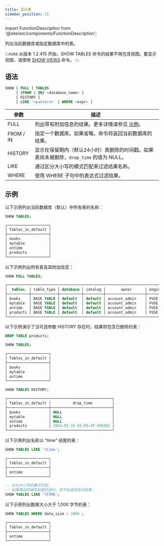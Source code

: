 ```yaml
---
title: 显示表
sidebar_position: 15
---
```

import FunctionDescription from '@site/src/components/FunctionDescription';

<FunctionDescription description="引入或更新：v1.2.415"/>

列出当前数据库或指定数据库中的表。

:::note
从版本 1.2.415 开始，SHOW TABLES 命令的结果不再包含视图。要显示视图，请使用 [SHOW VIEWS](../05-view/show-views.md) 命令。
:::

## 语法

```sql
SHOW [ FULL ] TABLES 
     [ {FROM | IN} <database_name> ] 
     [ HISTORY ] 
     [ LIKE '<pattern>' | WHERE <expr> ]
```

| 参数       | 描述                                                                                                                     |
|-----------|--------------------------------------------------------------------------------------------------------------------------|
| FULL      | 列出带有附加信息的结果。更多详情请参见 [示例](#examples)。                                                               |
| FROM / IN | 指定一个数据库。如果省略，命令将返回当前数据库的结果。                                                                   |
| HISTORY   | 显示在保留期内（默认24小时）表删除的时间戳。如果表尚未被删除，`drop_time` 的值为 NULL。                                    |
| LIKE      | 通过区分大小写的模式匹配来过滤结果名称。                                                                                 |
| WHERE     | 使用 WHERE 子句中的表达式过滤结果。                                                                                      |

## 示例

以下示例列出当前数据库（默认）中所有表的名称：

```sql
SHOW TABLES;

┌───────────────────┐
│ Tables_in_default │
├───────────────────┤
│ books             │
│ mytable           │
│ ontime            │
│ products          │
└───────────────────┘
```

以下示例列出所有表及其附加信息：

```sql
SHOW FULL TABLES;

┌──────────────────────────────────────────────────────────────────────────────────────────────────────────────────────────────────────────────────────────────────────────────────────────────────┐
│  tables  │ table_type │ database │ catalog │       owner      │ engine │ cluster_by │         create_time        │     num_rows     │     data_size    │ data_compressed_size │    index_size    │
├──────────┼────────────┼──────────┼─────────┼──────────────────┼────────┼────────────┼────────────────────────────┼──────────────────┼──────────────────┼──────────────────────┼──────────────────┤
│ books    │ BASE TABLE │ default  │ default │ account_admin    │ FUSE   │            │ 2024-01-16 03:53:15.354132 │                0 │                0 │                    0 │                0 │
│ mytable  │ BASE TABLE │ default  │ default │ account_admin    │ FUSE   │            │ 2024-01-16 03:53:27.968505 │                0 │                0 │                    0 │                0 │
│ ontime   │ BASE TABLE │ default  │ default │ account_admin    │ FUSE   │            │ 2024-01-16 03:53:42.052399 │                0 │                0 │                    0 │                0 │
│ products │ BASE TABLE │ default  │ default │ account_admin    │ FUSE   │            │ 2024-01-16 03:54:00.883985 │                0 │                0 │                    0 │                0 │
└──────────────────────────────────────────────────────────────────────────────────────────────────────────────────────────────────────────────────────────────────────────────────────────────────┘
```

以下示例演示了当可选参数 HISTORY 存在时，结果将包含已删除的表：

```sql
DROP TABLE products;

SHOW TABLES;

┌───────────────────┐
│ Tables_in_default │
├───────────────────┤
│ books             │
│ mytable           │
│ ontime            │
└───────────────────┘

SHOW TABLES HISTORY;

┌────────────────────────────────────────────────┐
│ Tables_in_default │          drop_time         │
├───────────────────┼────────────────────────────┤
│ books             │ NULL                       │
│ mytable           │ NULL                       │
│ ontime            │ NULL                       │
│ products          │ 2024-01-16 03:55:47.900362 │
└────────────────────────────────────────────────┘
```

以下示例列出名称以 "time" 结尾的表：

```sql
SHOW TABLES LIKE '%time';

┌───────────────────┐
│ Tables_in_default │
├───────────────────┤
│ ontime            │
└───────────────────┘

-- 区分大小写的模式匹配。
-- 如果像这样编写前面的语句，将不会返回任何结果：
SHOW TABLES LIKE '%TIME';
```

以下示例列出数据大小大于 1,000 字节的表：

```sql
SHOW TABLES WHERE data_size > 1000 ;

┌───────────────────┐
│ Tables_in_default │
├───────────────────┤
│ ontime            │
└───────────────────┘
```